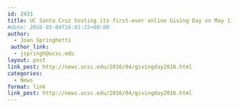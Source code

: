 ```yaml
---
id: 2431
title: UC Santa Cruz hosting its first-ever online Giving Day on May 11
#date: 2016-05-04T16:01:15+00:00
author:
  - Joan Springhetti
 author_link:
  - jspringh@ucsc.edu
layout: post
link_post: http://news.ucsc.edu/2016/04/givingday2016.html
categories:
  - News
format: link
link_post: http://news.ucsc.edu/2016/04/givingday2016.html
---
```


